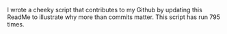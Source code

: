 I wrote a cheeky script that contributes to my Github by updating this ReadMe to illustrate why more than commits matter. This script has run 795 times.